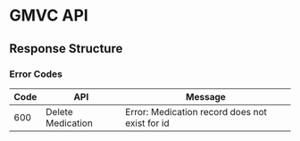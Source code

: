 # GMVC API

## Response Structure

### Error Codes

| Code | API               | Message                                        |
| ---- | ----------------- | ---------------------------------------------- |
| 600  | Delete Medication | Error: Medication record does not exist for id |
